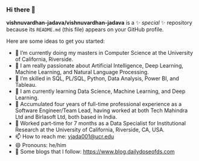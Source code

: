 ### Hi there 👋


**vishnuvardhan-jadava/vishnuvardhan-jadava** is a ✨ _special_ ✨ repository because its `README.md` (this file) appears on your GitHub profile.

Here are some ideas to get you started:

- 🔭 I’m currently doing my masters in Computer Science at the University of California, Riverside.
- 🔭 I am really passionate about Artificial Intelligence, Deep Learning, Machine Learning, and Natural Language Processing.
- 🔭 I’m skilled in SQL, PL/SQL, Python, Data Analysis, Power BI, and Tableau.
- 🌱 I am currently learning Data Science, Machine Learning, and Deep Learning.
- 👯 Accumulated four years of full-time professional experience as a Software Engineer/Team Lead, having worked at both Tech Mahindra Ltd and Birlasoft Ltd, both based in India.
- 👯 Worked part-time for 7 months as a Data Specialist for Institutional Research at the University of California, Riverside, CA, USA.
- 📫 How to reach me: vjada001@ucr.edu
- 😄 Pronouns: he/him
- 🔭 Some blogs that I follow: https://www.blog.dailydoseofds.com
